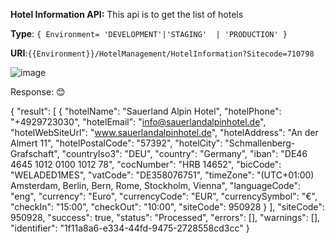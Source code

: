 <B>Hotel Information API:</B>
   This api is to get the list of hotels

<B>Type</B>: `{ Environment= 'DEVELOPMENT'|'STAGING'  | 'PRODUCTION' }`


 <B>URI</B>:`{{Environment}}/HotelManagement/HotelInformation?Sitecode=710798`
  
 ![image](https://github.com/shyam-nagapuri/shyam-nagapuri/assets/161822420/e6fe34be-4098-411e-a1c0-6379cf678d17) 



Response: 😊

{
    "result": [
        {
            "hotelName": "Sauerland Alpin Hotel",
            "hotelPhone": "+4929723030",
            "hotelEmail": "info@sauerlandalpinhotel.de",
            "hotelWebSiteUrl": "www.sauerlandalpinhotel.de",
            "hotelAddress": "An der Almert 11",
            "hotelPostalCode": "57392",
            "hotelCity": "Schmallenberg-Grafschaft",
            "countryIso3": "DEU",
            "country": "Germany",
            "iban": "DE46 4645 1012 0100 1012 78",
            "cocNumber": "HRB 14652",
            "bicCode": "WELADED1MES",
            "vatCode": "DE358076751",
            "timeZone": "(UTC+01:00) Amsterdam, Berlin, Bern, Rome, Stockholm, Vienna",
            "languageCode": "eng",
            "currency": "Euro",
            "currencyCode": "EUR",
            "currencySymbol": "€",
            "checkIn": "15:00",
            "checkOut": "10:00",
            "siteCode": 950928
        }
    ],
    "siteCode": 950928,
    "success": true,
    "status": "Processed",
    "errors": [],
    "warnings": [],
    "identifier": "1f11a8a6-e334-44fd-9475-2728558cd3cc"
}
